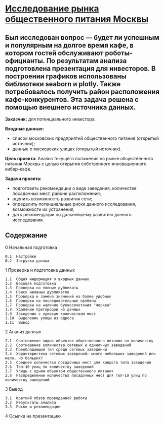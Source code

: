 # [Исследование рынка общественного питания Москвы](https://github.com/Nanobelka/Yandex_Praktikum/blob/main/catering/catering%20.ipynb)
## Был исследован вопрос — будет ли успешным и популярным на долгое время кафе, в котором гостей обслуживают роботы-официанты. По результатам анализа подготовлена презентация для инвесторов. В построении графиков использованы библиотеки seaborn и plotly. Также потребовалось получить район расположения кафе-конкурентов. Эта задача решена с помощью внешнего источника данных.

**Заказчик:** для потенциального инвестора.

**Входные данные:**
- список московских предприятий общественного питания (открытый источник);
- данные о московских улицах (открытый источник).

**Цель проекта:** Анализ текущего положения на рынке общественного питания Москвы с целью открытия собственного инновационного кибер-кафе.

**Задачи проекта:**

- подготовить рекомендации о виде заведения, количестве посадочных мест, районе расположения;
- оценить возможность развития сети;
- определить потенциальные риски данного исследования, возможности их устранения;  
- дать рекомендации по дальнейшему развитию данного исследования.

## Содержание

0  Начальная подготовка

    0.1  Настройки
    0.2  Загрузка данных
    
1  Проверка и подготовка данных

    1.1  Общая информация о входных данных
    1.2  Базовая подготовка
    1.3  Проверка на полные дубликаты
    1.4  Поиск неявных дубликатов
    1.5  Проверка и замена значений на более удобные
    1.6  Проверка на последовательные пробелы
    1.7  Проверка на наличие буквосочетания "москва"
    1.8  Удаление пригородов из данных
    1.9  Заведения с нулевым количеством мест
    1.10  Выделение улицы из адреса
    1.11  Вывод
    
2  Анализ данных

    2.1  Соотношение видов объектов общественного питания по количеству
    2.2  Соотношение количества сетевых и одиночных заведений
    2.3  Преобладающий тип среди сетевых заведений
    2.4  Характеристика сетевых заведений: много небольших заведений или мало, но больших?
    2.5  Среднее количество посадочных мест для каждого типа заведения
    2.6  Топ-10 улиц по количеству заведений
    2.7  Улицы с одним объектом общественного питания
    2.8  Распределение количества посадочных мест для топ-10 улиц по количеству заведений
    
3  Вывод

    3.1  Краткий обзор проведенной работы
    3.2  Результаты анализа
    3.3  Риски и рекомендации
    
4  Ссылка на презентацию
